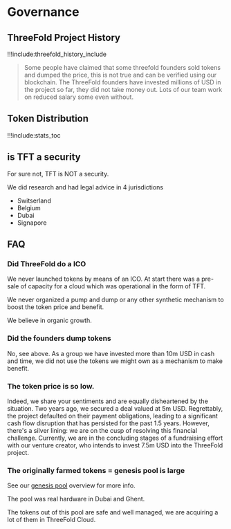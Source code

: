 # Governance

## ThreeFold Project History

!!!include:threefold_history_include

> Some people have claimed that some threefold founders sold tokens and dumped the price, this is not true and can be verified using our blockchain. The ThreeFold founders have invested millions of USD in the project so far, they did not take money out. Lots of our team work on reduced salary some even without.

## Token Distribution

!!!include:stats_toc

## is TFT a security

For sure not, TFT is NOT a security.

We did research and had legal advice in 4 jurisdictions

- Switserland
- Belgium
- Dubai
- Signapore

## FAQ

### Did ThreeFold do a ICO

We never launched tokens by means of an ICO. At start there was a pre-sale of capacity for a cloud which was operational in the form of TFT. 

We never organized a pump and dump or any other synthetic mechanism to boost the token price and benefit.

We believe in organic growth.

### Did the founders dump tokens

No, see above. As a group we have invested more than 10m USD in cash and time, we did not use the tokens we might own as a mechanism to make benefit.

### The token price is so low.

Indeed, we share your sentiments and are equally disheartened by the situation. Two years ago, we secured a deal valued at 5m USD. Regrettably, the project defaulted on their payment obligations, leading to a significant cash flow disruption that has persisted for the past 1.5 years. However, there's a silver lining: we are on the cusp of resolving this financial challenge. Currently, we are in the concluding stages of a fundraising effort with our venture creator, who intends to invest 7.5m USD into the ThreeFold project.

### The originally farmed tokens = genesis pool is large

See our [genesis pool](genesis_pool) overview for more info.

The pool was real hardware in Dubai and Ghent.

The tokens out of this pool are safe and well managed, we are acquiring a lot of them in ThreeFold Cloud.




